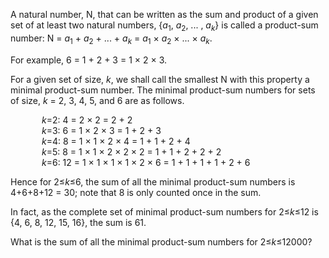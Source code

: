 
<p>A natural number, N, that can be written as the sum and product of a given set of at least two natural numbers, {<i>a</i><sub>1</sub>, <i>a</i><sub>2</sub>, ... , <i>a</i><sub><i>k</i></sub>} is called a product-sum number: N = <i>a</i><sub>1</sub> + <i>a</i><sub>2</sub> + ... + <i>a</i><sub><i>k</i></sub> = <i>a</i><sub>1</sub> × <i>a</i><sub>2</sub> × ... × <i>a</i><sub><i>k</i></sub>.</p>
<p>For example, 6 = 1 + 2 + 3 = 1 × 2 × 3.</p>
<p>For a given set of size, <i>k</i>, we shall call the smallest N with this property a minimal product-sum number. The minimal product-sum numbers for sets of size, <i>k</i> = 2, 3, 4, 5, and 6 are as follows.</p>
<p style="margin-left:50px;"><i>k</i>=2: 4 = 2 × 2 = 2 + 2<br /><i>k</i>=3: 6 = 1 × 2 × 3 = 1 + 2 + 3<br /><i>k</i>=4: 8 = 1 × 1 × 2 × 4 = 1 + 1 + 2 + 4<br /><i>k</i>=5: 8 = 1 × 1 × 2 × 2 × 2  = 1 + 1 + 2 + 2 + 2<br /><i>k</i>=6: 12 = 1 × 1 × 1 × 1 × 2 × 6 = 1 + 1 + 1 + 1 + 2 + 6</p>
<p>Hence for 2≤<i>k</i>≤6, the sum of all the minimal product-sum numbers is 4+6+8+12 = 30; note that 8 is only counted once in the sum.</p>
<p>In fact, as the complete set of minimal product-sum numbers for 2≤<i>k</i>≤12 is {4, 6, 8, 12, 15, 16}, the sum is 61.</p>
<p>What is the sum of all the minimal product-sum numbers for 2≤<i>k</i>≤12000?</p>

